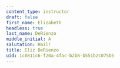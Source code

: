 ```yaml
---
content_type: instructor
draft: false
first_name: Elizabeth
headless: true
last_name: DeRienzo
middle_initial: A
salutation: Hail!
title: Eliz DeRienzo
uid: 1c0811c6-f20a-4fac-b2b8-b551b2c075b5
---
```

